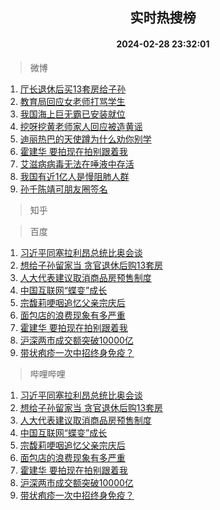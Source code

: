 <div align="center"><h2>实时热搜榜</h2><h4>2024-02-28 23:32:01</h4></div>

> 微博  

1. [厅长退休后买13套房给子孙](https://s.weibo.com/weibo?q=%23%E5%8E%85%E9%95%BF%E9%80%80%E4%BC%91%E5%90%8E%E4%B9%B013%E5%A5%97%E6%88%BF%E7%BB%99%E5%AD%90%E5%AD%99%23&t=31&band_rank=1&Refer=top)<br />
2. [教育局回应女老师打骂学生](https://s.weibo.com/weibo?q=%23%E6%95%99%E8%82%B2%E5%B1%80%E5%9B%9E%E5%BA%94%E5%A5%B3%E8%80%81%E5%B8%88%E6%89%93%E9%AA%82%E5%AD%A6%E7%94%9F%23&t=31&band_rank=2&Refer=top)<br />
3. [我国海上巨无霸已安装就位](https://s.weibo.com/weibo?q=%23%E6%88%91%E5%9B%BD%E6%B5%B7%E4%B8%8A%E5%B7%A8%E6%97%A0%E9%9C%B8%E5%B7%B2%E5%AE%89%E8%A3%85%E5%B0%B1%E4%BD%8D%23&t=31&band_rank=3&Refer=top)<br />
4. [挖呀挖黄老师家人回应被造黄谣](https://s.weibo.com/weibo?q=%23%E6%8C%96%E5%91%80%E6%8C%96%E9%BB%84%E8%80%81%E5%B8%88%E5%AE%B6%E4%BA%BA%E5%9B%9E%E5%BA%94%E8%A2%AB%E9%80%A0%E9%BB%84%E8%B0%A3%23&t=31&band_rank=4&Refer=top)<br />
5. [迪丽热巴的天使蹲为什么劝你别学](https://s.weibo.com/weibo?q=%23%E8%BF%AA%E4%B8%BD%E7%83%AD%E5%B7%B4%E7%9A%84%E5%A4%A9%E4%BD%BF%E8%B9%B2%E4%B8%BA%E4%BB%80%E4%B9%88%E5%8A%9D%E4%BD%A0%E5%88%AB%E5%AD%A6%23&t=31&band_rank=5&Refer=top)<br />
6. [霍建华 要拍现在拍别跟着我](https://s.weibo.com/weibo?q=%E9%9C%8D%E5%BB%BA%E5%8D%8E%20%E8%A6%81%E6%8B%8D%E7%8E%B0%E5%9C%A8%E6%8B%8D%E5%88%AB%E8%B7%9F%E7%9D%80%E6%88%91&t=31&band_rank=6&Refer=top)<br />
7. [艾滋病病毒无法在唾液中存活](https://s.weibo.com/weibo?q=%23%E8%89%BE%E6%BB%8B%E7%97%85%E7%97%85%E6%AF%92%E6%97%A0%E6%B3%95%E5%9C%A8%E5%94%BE%E6%B6%B2%E4%B8%AD%E5%AD%98%E6%B4%BB%23&t=31&band_rank=7&Refer=top)<br />
8. [我国有近1亿人是慢阻肺人群](https://s.weibo.com/weibo?q=%23%E6%88%91%E5%9B%BD%E6%9C%89%E8%BF%911%E4%BA%BF%E4%BA%BA%E6%98%AF%E6%85%A2%E9%98%BB%E8%82%BA%E4%BA%BA%E7%BE%A4%23&t=31&band_rank=8&Refer=top)<br />
9. [孙千陈靖可朋友圈签名](https://s.weibo.com/weibo?q=%23%E5%AD%99%E5%8D%83%E9%99%88%E9%9D%96%E5%8F%AF%E6%9C%8B%E5%8F%8B%E5%9C%88%E7%AD%BE%E5%90%8D%23&t=31&band_rank=9&Refer=top)<br />

> 知乎  


> 百度  

1. [习近平同塞拉利昂总统比奥会谈](https://www.baidu.com/s?wd=%E4%B9%A0%E8%BF%91%E5%B9%B3%E5%90%8C%E5%A1%9E%E6%8B%89%E5%88%A9%E6%98%82%E6%80%BB%E7%BB%9F%E6%AF%94%E5%A5%A5%E4%BC%9A%E8%B0%88&sa=fyb_news&rsv_dl=fyb_news)<br />
2. [想给子孙留家当 贪官退休后购13套房](https://www.baidu.com/s?wd=%E6%83%B3%E7%BB%99%E5%AD%90%E5%AD%99%E7%95%99%E5%AE%B6%E5%BD%93+%E8%B4%AA%E5%AE%98%E9%80%80%E4%BC%91%E5%90%8E%E8%B4%AD13%E5%A5%97%E6%88%BF&sa=fyb_news&rsv_dl=fyb_news)<br />
3. [人大代表建议取消商品房预售制度](https://www.baidu.com/s?wd=%E4%BA%BA%E5%A4%A7%E4%BB%A3%E8%A1%A8%E5%BB%BA%E8%AE%AE%E5%8F%96%E6%B6%88%E5%95%86%E5%93%81%E6%88%BF%E9%A2%84%E5%94%AE%E5%88%B6%E5%BA%A6&sa=fyb_news&rsv_dl=fyb_news)<br />
4. [中国互联网“蝶变”成长](https://www.baidu.com/s?wd=%E4%B8%AD%E5%9B%BD%E4%BA%92%E8%81%94%E7%BD%91%E2%80%9C%E8%9D%B6%E5%8F%98%E2%80%9D%E6%88%90%E9%95%BF&sa=fyb_news&rsv_dl=fyb_news)<br />
5. [宗馥莉哽咽追忆父亲宗庆后](https://www.baidu.com/s?wd=%E5%AE%97%E9%A6%A5%E8%8E%89%E5%93%BD%E5%92%BD%E8%BF%BD%E5%BF%86%E7%88%B6%E4%BA%B2%E5%AE%97%E5%BA%86%E5%90%8E&sa=fyb_news&rsv_dl=fyb_news)<br />
6. [面包店的浪费现象有多严重](https://www.baidu.com/s?wd=%E9%9D%A2%E5%8C%85%E5%BA%97%E7%9A%84%E6%B5%AA%E8%B4%B9%E7%8E%B0%E8%B1%A1%E6%9C%89%E5%A4%9A%E4%B8%A5%E9%87%8D&sa=fyb_news&rsv_dl=fyb_news)<br />
7. [霍建华 要拍现在拍别跟着我](https://www.baidu.com/s?wd=%E9%9C%8D%E5%BB%BA%E5%8D%8E+%E8%A6%81%E6%8B%8D%E7%8E%B0%E5%9C%A8%E6%8B%8D%E5%88%AB%E8%B7%9F%E7%9D%80%E6%88%91&sa=fyb_news&rsv_dl=fyb_news)<br />
8. [沪深两市成交额突破10000亿](https://www.baidu.com/s?wd=%E6%B2%AA%E6%B7%B1%E4%B8%A4%E5%B8%82%E6%88%90%E4%BA%A4%E9%A2%9D%E7%AA%81%E7%A0%B410000%E4%BA%BF&sa=fyb_news&rsv_dl=fyb_news)<br />
9. [带状疱疹一次中招终身免疫？](https://www.baidu.com/s?wd=%E5%B8%A6%E7%8A%B6%E7%96%B1%E7%96%B9%E4%B8%80%E6%AC%A1%E4%B8%AD%E6%8B%9B%E7%BB%88%E8%BA%AB%E5%85%8D%E7%96%AB%EF%BC%9F&sa=fyb_news&rsv_dl=fyb_news)<br />

> 哔哩哔哩  

1. [习近平同塞拉利昂总统比奥会谈](https://www.baidu.com/s?wd=%E4%B9%A0%E8%BF%91%E5%B9%B3%E5%90%8C%E5%A1%9E%E6%8B%89%E5%88%A9%E6%98%82%E6%80%BB%E7%BB%9F%E6%AF%94%E5%A5%A5%E4%BC%9A%E8%B0%88&sa=fyb_news&rsv_dl=fyb_news)<br />
2. [想给子孙留家当 贪官退休后购13套房](https://www.baidu.com/s?wd=%E6%83%B3%E7%BB%99%E5%AD%90%E5%AD%99%E7%95%99%E5%AE%B6%E5%BD%93+%E8%B4%AA%E5%AE%98%E9%80%80%E4%BC%91%E5%90%8E%E8%B4%AD13%E5%A5%97%E6%88%BF&sa=fyb_news&rsv_dl=fyb_news)<br />
3. [人大代表建议取消商品房预售制度](https://www.baidu.com/s?wd=%E4%BA%BA%E5%A4%A7%E4%BB%A3%E8%A1%A8%E5%BB%BA%E8%AE%AE%E5%8F%96%E6%B6%88%E5%95%86%E5%93%81%E6%88%BF%E9%A2%84%E5%94%AE%E5%88%B6%E5%BA%A6&sa=fyb_news&rsv_dl=fyb_news)<br />
4. [中国互联网“蝶变”成长](https://www.baidu.com/s?wd=%E4%B8%AD%E5%9B%BD%E4%BA%92%E8%81%94%E7%BD%91%E2%80%9C%E8%9D%B6%E5%8F%98%E2%80%9D%E6%88%90%E9%95%BF&sa=fyb_news&rsv_dl=fyb_news)<br />
5. [宗馥莉哽咽追忆父亲宗庆后](https://www.baidu.com/s?wd=%E5%AE%97%E9%A6%A5%E8%8E%89%E5%93%BD%E5%92%BD%E8%BF%BD%E5%BF%86%E7%88%B6%E4%BA%B2%E5%AE%97%E5%BA%86%E5%90%8E&sa=fyb_news&rsv_dl=fyb_news)<br />
6. [面包店的浪费现象有多严重](https://www.baidu.com/s?wd=%E9%9D%A2%E5%8C%85%E5%BA%97%E7%9A%84%E6%B5%AA%E8%B4%B9%E7%8E%B0%E8%B1%A1%E6%9C%89%E5%A4%9A%E4%B8%A5%E9%87%8D&sa=fyb_news&rsv_dl=fyb_news)<br />
7. [霍建华 要拍现在拍别跟着我](https://www.baidu.com/s?wd=%E9%9C%8D%E5%BB%BA%E5%8D%8E+%E8%A6%81%E6%8B%8D%E7%8E%B0%E5%9C%A8%E6%8B%8D%E5%88%AB%E8%B7%9F%E7%9D%80%E6%88%91&sa=fyb_news&rsv_dl=fyb_news)<br />
8. [沪深两市成交额突破10000亿](https://www.baidu.com/s?wd=%E6%B2%AA%E6%B7%B1%E4%B8%A4%E5%B8%82%E6%88%90%E4%BA%A4%E9%A2%9D%E7%AA%81%E7%A0%B410000%E4%BA%BF&sa=fyb_news&rsv_dl=fyb_news)<br />
9. [带状疱疹一次中招终身免疫？](https://www.baidu.com/s?wd=%E5%B8%A6%E7%8A%B6%E7%96%B1%E7%96%B9%E4%B8%80%E6%AC%A1%E4%B8%AD%E6%8B%9B%E7%BB%88%E8%BA%AB%E5%85%8D%E7%96%AB%EF%BC%9F&sa=fyb_news&rsv_dl=fyb_news)<br />
